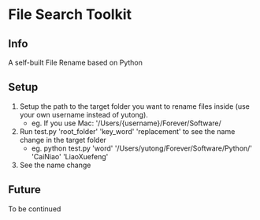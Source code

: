 # File Search Toolkit

## Info
A self-built File Rename based on Python

## Setup
1. Setup the path to the target folder you want to rename files inside (use your own username instead of yutong).
   - eg. If you use Mac: '/Users/{username}/Forever/Software/
2. Run test.py 'root_folder' 'key_word' 'replacement' to see the name change in the target folder
   - eg. python test.py 'word' '/Users/yutong/Forever/Software/Python/' 'CaiNiao' 'LiaoXuefeng'
3. See the name change

## Future
To be continued


